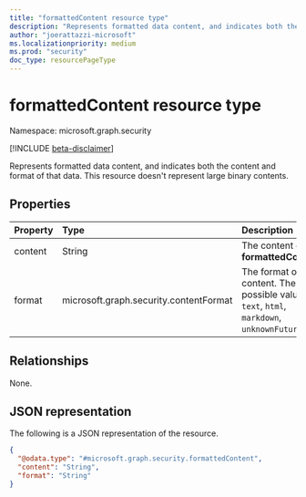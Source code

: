 ```yaml
---
title: "formattedContent resource type"
description: "Represents formatted data content, and indicates both the content and format of that data."
author: "joerattazzi-microsoft"
ms.localizationpriority: medium
ms.prod: "security"
doc_type: resourcePageType
---
```


# formattedContent resource type

Namespace: microsoft.graph.security

[!INCLUDE [beta-disclaimer](../../includes/beta-disclaimer.md)]

Represents formatted data content, and indicates both the content and format of that data. This resource doesn't represent large binary contents.

## Properties

|Property|Type|Description|
|:---|:---|:---|
|content|String|The content of this **formattedContent**.  |
|format|microsoft.graph.security.contentFormat|The format of the content. The possible values are: `text`, `html`, `markdown`, `unknownFutureValue`.|

## Relationships

None.

## JSON representation

The following is a JSON representation of the resource.
<!-- {
  "blockType": "resource",
  "@odata.type": "microsoft.graph.security.formattedContent"
}
-->
``` json
{
  "@odata.type": "#microsoft.graph.security.formattedContent",
  "content": "String",
  "format": "String"
}
```
